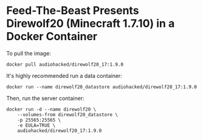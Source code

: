 # Feed-The-Beast Presents Direwolf20 (Minecraft 1.7.10) in a Docker Container
To pull the image:
```
docker pull audiohacked/direwolf20_17:1.9.0
```

It's highly recommended run a data container:
```
docker run --name direwolf20_datastore audiohacked/direwolf20_17:1.9.0
```

Then, run the server container:
```
docker run -d --name direwolf20 \
    --volumes-from direwolf20_datastore \
    -p 25565:25565 \
    -e EULA=TRUE \
    audiohacked/direwolf20_17:1.9.0
```
